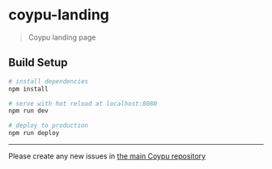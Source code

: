 # coypu-landing

> Coypu landing page

## Build Setup

``` bash
# install dependencies
npm install

# serve with hot reload at localhost:8080
npm run dev

# deploy to production
npm run deploy
```

* * *

Please create any new issues in [the main Coypu repository](https://github.com/bkzl/coypu/issues)
